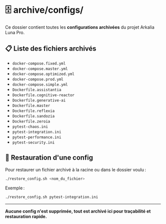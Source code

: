 # 🗄️ archive/configs/

Ce dossier contient toutes les **configurations archivées** du projet Arkalia Luna Pro.

## 📋 Liste des fichiers archivés

- `docker-compose.fixed.yml`
- `docker-compose.master.yml`
- `docker-compose.optimized.yml`
- `docker-compose.prod.yml`
- `docker-compose.simple.yml`
- `Dockerfile.assistantia`
- `Dockerfile.cognitive-reactor`
- `Dockerfile.generative-ai`
- `Dockerfile.master`
- `Dockerfile.reflexia`
- `Dockerfile.sandozia`
- `Dockerfile.zeroia`
- `pytest-chaos.ini`
- `pytest-integration.ini`
- `pytest-performance.ini`
- `pytest-security.ini`

## 🔄 Restauration d'une config

Pour restaurer un fichier archivé à la racine ou dans le dossier voulu :

```bash
./restore_config.sh <nom_du_fichier>
```

Exemple :
```bash
./restore_config.sh pytest-integration.ini
```

---
**Aucune config n'est supprimée, tout est archivé ici pour traçabilité et restauration rapide.**
